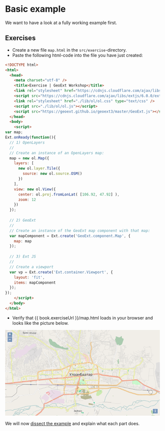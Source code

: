 # Basic example

We want to have a look at a fully working example first.

## Exercises

* Create a new file `map.html` in the `src/exercise`-directory.
* Paste the following html-code into the file you have just created:
```html
<!DOCTYPE html>
<html>
  <head>
    <meta charset="utf-8" />
    <title>Exercise | GeoExt Workshop</title>
    <link rel="stylesheet" href="https://cdnjs.cloudflare.com/ajax/libs/extjs/6.0.0/classic/theme-triton/resources/theme-triton-all.css" type="text/css" />
    <script src="https://cdnjs.cloudflare.com/ajax/libs/extjs/6.0.0/ext-all.js"></script>
    <link rel="stylesheet" href="./lib/ol/ol.css" type="text/css" />
    <script src="./lib/ol/ol.js"></script>
    <script src="https://geoext.github.io/geoext3/master/GeoExt.js"></script>
  </head>
  <body>
    <script>
var map;
Ext.onReady(function(){
  // 1) OpenLayers
  //
  // Create an instance of an OpenLayers map:
  map = new ol.Map({
    layers: [
      new ol.layer.Tile({
        source: new ol.source.OSM()
      })
    ],
    view: new ol.View({
      center: ol.proj.fromLonLat( [106.92, 47.92] ),
      zoom: 12
    })
  });

  // 2) GeoExt
  //
  // Create an instance of the GeoExt map component with that map:
  var mapComponent = Ext.create('GeoExt.component.Map', {
    map: map
  });

  // 3) Ext JS
  //
  // Create a viewport
  var vp = Ext.create('Ext.container.Viewport', {
    layout: 'fit',
    items: mapComponent
  });
});
    </script>
  </body>
</html>
```

* Verify that {{ book.exerciseUrl }}/map.html loads in your browser and looks like the picture below.

![A map component in a fullscreen viewport](map.png)

We will now [dissect the example](dissecting-example.md) and explain what each part does.
